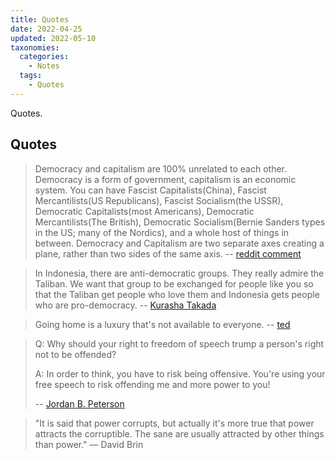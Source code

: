 ```yaml
---
title: Quotes
date: 2022-04-25
updated: 2022-05-10
taxonomies:
  categories:
    - Notes
  tags:
    - Quotes
---
```


Quotes.

<!-- more -->

## Quotes

> Democracy and capitalism are 100% unrelated to each other. Democracy is a form of government, capitalism is an economic system. You can have Fascist Capitalists(China), Fascist Mercantilists(US Republicans), Fascist Socialism(the USSR), Democratic Capitalists(most Americans), Democratic Mercantilists(The British), Democratic Socialism(Bernie Sanders types in the US; many of the Nordics), and a whole host of things in between. Democracy and Capitalism are two separate axes creating a plane, rather than two sides of the same axis. -- [reddit comment](https://www.reddit.com/r/Ask_Politics/comments/uleb6a/comment/i7xh2x0/?utm_source=reddit&utm_medium=web2x&context=3)

> In Indonesia, there are anti-democratic groups. They really admire the Taliban. We want that group to be exchanged for people like you so that the Taliban get people who love them and Indonesia gets people who are pro-democracy. -- [Kurasha Takada](https://www.youtube.com/watch?v=AMH4gflo4_Y)

> Going home is a luxury that's not available to everyone. -- [ted](https://www.youtube.com/watch?v=HBbBs1ohZtI)

> Q: Why should your right to freedom of speech trump a person's right not to be offended?
>
> A: In order to think, you have to risk being offensive. You're using your free speech to risk offending me and more power to you!
>
> -- [Jordan B. Peterson](https://www.youtube.com/watch?v=8wLCmDtCDAM)

> "It is said that power corrupts, but actually it's more true that power attracts the corruptible. The sane are usually attracted by other things than power." — David Brin
